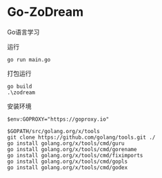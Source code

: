 # Go-ZoDream
Go语言学习

运行

```
go run main.go
```

打包运行
```
go build
.\zodream
```

安装环境

```
$env:GOPROXY="https://goproxy.io"
```

```
$GOPATH/src/golang.org/x/tools
git clone https://github.com/golang/tools.git ./
go install golang.org/x/tools/cmd/guru
go install golang.org/x/tools/cmd/gorename
go install golang.org/x/tools/cmd/fiximports
go install golang.org/x/tools/cmd/gopls
go install golang.org/x/tools/cmd/godex


```